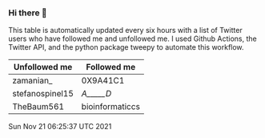 ### Hi there 👋

This table is automatically updated every six hours with a list of Twitter users who have followed me and unfollowed me. I used Github Actions, the Twitter API, and the python package tweepy to automate this workflow.

| Unfollowed me |  Followed me |
| --- | --- |
|zamanian_|0X9A41C1|
|stefanospinel15|_A_____D_|
|TheBaum561|bioinformaticcs|
Sun Nov 21 06:25:37 UTC 2021
